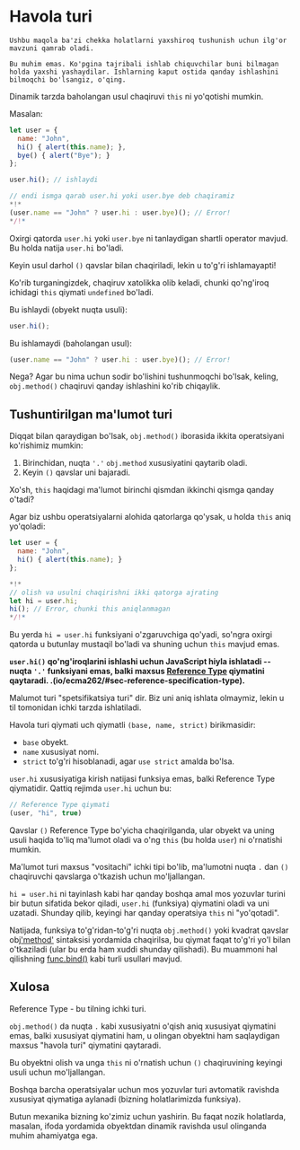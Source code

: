 
# Havola turi

```warn header="Chuqur til xususiyati"
Ushbu maqola ba'zi chekka holatlarni yaxshiroq tushunish uchun ilg'or mavzuni qamrab oladi.

Bu muhim emas. Ko'pgina tajribali ishlab chiquvchilar buni bilmagan holda yaxshi yashaydilar. Ishlarning kaput ostida qanday ishlashini bilmoqchi bo'lsangiz, o'qing.
```

Dinamik tarzda baholangan usul chaqiruvi `this` ni yo'qotishi mumkin.

Masalan:

```js run
let user = {
  name: "John",
  hi() { alert(this.name); },
  bye() { alert("Bye"); }
};

user.hi(); // ishlaydi

// endi ismga qarab user.hi yoki user.bye deb chaqiramiz
*!*
(user.name == "John" ? user.hi : user.bye)(); // Error!
*/!*
```

Oxirgi qatorda `user.hi` yoki `user.bye` ni tanlaydigan shartli operator mavjud. Bu holda natija `user.hi` bo'ladi.

Keyin usul darhol `()` qavslar bilan chaqiriladi, lekin u to'g'ri ishlamayapti!

Ko'rib turganingizdek, chaqiruv xatolikka olib keladi, chunki qo'ng'iroq ichidagi `this` qiymati `undefined` bo'ladi.

Bu ishlaydi (obyekt nuqta usuli):
```js
user.hi();
```

Bu ishlamaydi (baholangan usul):
```js
(user.name == "John" ? user.hi : user.bye)(); // Error!
```

Nega? Agar bu nima uchun sodir bo'lishini tushunmoqchi bo'lsak, keling, `obj.method()` chaqiruvi qanday ishlashini ko'rib chiqaylik.

## Tushuntirilgan ma'lumot turi 

Diqqat bilan qaraydigan bo'lsak, `obj.method()` iborasida ikkita operatsiyani ko'rishimiz mumkin:

1. Birinchidan, nuqta `'.'` `obj.method` xususiyatini qaytarib oladi.
2. Keyin `()` qavslar uni bajaradi. 

Xo'sh, `this` haqidagi ma'lumot birinchi qismdan ikkinchi qismga qanday o'tadi?

Agar biz ushbu operatsiyalarni alohida qatorlarga qo'ysak, u holda `this` aniq yo'qoladi:

```js run
let user = {
  name: "John",
  hi() { alert(this.name); }
};

*!*
// olish va usulni chaqirishni ikki qatorga ajrating
let hi = user.hi;
hi(); // Error, chunki this aniqlanmagan
*/!*
```

Bu yerda `hi = user.hi` funksiyani o'zgaruvchiga qo'yadi, so'ngra oxirgi qatorda u butunlay mustaqil bo'ladi va shuning uchun `this` mavjud emas.

**`user.hi()` qo'ng'iroqlarini ishlashi uchun JavaScript hiyla ishlatadi -- nuqta `'.'` funksiyani emas, balki maxsus [Reference Type](https://tc39.github) qiymatini qaytaradi. .(io/ecma262/#sec-reference-specification-type).**

Malumot turi "spetsifikatsiya turi" dir. Biz uni aniq ishlata olmaymiz, lekin u til tomonidan ichki tarzda ishlatiladi.

Havola turi qiymati uch qiymatli `(base, name, strict)` birikmasidir:

- `base` obyekt.
- `name` xususiyat nomi.
- `strict` to'g'ri hisoblanadi, agar `use strict` amalda bo'lsa.

`user.hi` xususiyatiga kirish natijasi funksiya emas, balki Reference Type qiymatidir. Qattiq rejimda `user.hi` uchun bu:

```js
// Reference Type qiymati
(user, "hi", true)
```

Qavslar `()` Reference Type bo'yicha chaqirilganda, ular obyekt va uning usuli haqida to'liq ma'lumot oladi va o'ng `this` (bu holda `user`) ni o'rnatishi mumkin.

Ma'lumot turi maxsus "vositachi" ichki tipi bo'lib, ma'lumotni nuqta `.` dan `()` chaqiruvchi qavslarga o'tkazish uchun mo'ljallangan.

`hi = user.hi` ni tayinlash kabi har qanday boshqa amal mos yozuvlar turini bir butun sifatida bekor qiladi, `user.hi` (funksiya) qiymatini oladi va uni uzatadi. Shunday qilib, keyingi har qanday operatsiya `this` ni "yo'qotadi".

Natijada, funksiya to'g'ridan-to'g'ri nuqta `obj.method()` yoki kvadrat qavslar obj['method']() sintaksisi yordamida chaqirilsa, bu qiymat faqat to'g'ri yo'l bilan o'tkaziladi (ular bu erda ham xuddi shunday qilishadi). Bu muammoni hal qilishning [func.bind()](/bind#solution-2-bind) kabi turli usullari mavjud.

## Xulosa

Reference Type - bu tilning ichki turi.

`obj.method()` da nuqta `.` kabi xususiyatni o'qish aniq xususiyat qiymatini emas, balki xususiyat qiymatini ham, u olingan obyektni ham saqlaydigan maxsus "havola turi" qiymatini qaytaradi.

Bu obyektni olish va unga `this` ni o'rnatish uchun `()` chaqiruvining keyingi usuli uchun mo'ljallangan.

Boshqa barcha operatsiyalar uchun mos yozuvlar turi avtomatik ravishda xususiyat qiymatiga aylanadi (bizning holatlarimizda funksiya).

Butun mexanika bizning ko'zimiz uchun yashirin. Bu faqat nozik holatlarda, masalan, ifoda yordamida obyektdan dinamik ravishda usul olinganda muhim ahamiyatga ega.
